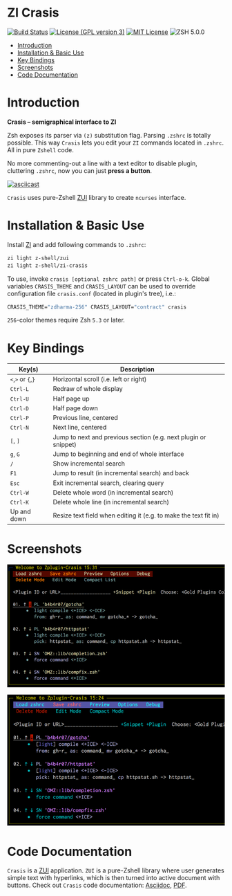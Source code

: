 <h1> ZI Crasis </h1>

[![Build Status](https://travis-ci.org/z-shell/zi-crasis.svg?branch=main)](https://travis-ci.org/z-shell/zi-crasis)
[![License (GPL version 3)](https://img.shields.io/badge/license-GNU%20GPL%20version%203-blue.svg?style=flat-square)](./LICENSE)
[![MIT License](https://img.shields.io/badge/license-MIT-blue.svg?style=flat-square)](./LICENSE)
![ZSH 5.0.0](https://img.shields.io/badge/zsh-v5.0.0-orange.svg?style=flat-square)

- [Introduction](#introduction)
- [Installation & Basic Use](#installation--basic-use)
- [Key Bindings](#key-bindings)
- [Screenshots](#screenshots)
- [Code Documentation](#code-documentation)

# Introduction

**Crasis – semigraphical interface to ZI**

Zsh exposes its parser via `(z)` substitution flag. Parsing `.zshrc` is totally possible.
This way `Crasis` lets you edit your `ZI` commands located in `.zshrc`. All in pure
`Zshell` code.

No more commenting-out a line with a text editor to disable plugin, cluttering `.zshrc`,
now you can just **press a button**.

[![asciicast](https://asciinema.org/a/147225.png)](https://asciinema.org/a/147225)

`Crasis` uses pure-Zshell [ZUI](http://github.com/z-shell/zui/) library to create `ncurses` interface.

# Installation & Basic Use

Install [ZI](https://github.com/z-shell/zi) and add following commands to `.zshrc`:

```SystemVerilog
zi light z-shell/zui
zi light z-shell/zi-crasis
```

To use, invoke `crasis [optional zshrc path]` or press `Ctrl-o-k`. Global variables `CRASIS_THEME`
and `CRASIS_LAYOUT` can be used to override configuration file `crasis.conf` (located in plugin's
tree), i.e.:

```SystemVerilog
CRASIS_THEME="zdharma-256" CRASIS_LAYOUT="contract" crasis
```

`256`-color themes require Zsh `5.3` or later.

# Key Bindings

| Key(s)             | Description                                                      |
| ------------------ | ---------------------------------------------------------------- |
| `<`,`>` or `{`,`}` | Horizontal scroll (i.e. left or right)                           |
| `Ctrl-L`           | Redraw of whole display                                          |
| `Ctrl-U`           | Half page up                                                     |
| `Ctrl-D`           | Half page down                                                   |
| `Ctrl-P`           | Previous line, centered                                          |
| `Ctrl-N`           | Next line, centered                                              |
| `[`, `]`           | Jump to next and previous section (e.g. next plugin or snippet)  |
| `g`, `G`           | Jump to beginning and end of whole interface                     |
| `/`                | Show incremental search                                          |
| `F1`               | Jump to result (in incremental search) and back                  |
| `Esc`              | Exit incremental search, clearing query                          |
| `Ctrl-W`           | Delete whole word (in incremental search)                        |
| `Ctrl-K`           | Delete whole line (in incremental search)                        |
| Up and down        | Resize text field when editing it (e.g. to make the text fit in) |

# Screenshots

![clean-256](https://raw.githubusercontent.com/z-shell/zi-crasis/main/themes/screenshots/clean-256.png)

![zdharma-256](https://raw.githubusercontent.com/z-shell/zi-crasis/main/themes/screenshots/zdharma-256.png)

# Code Documentation

`Crasis` is a [ZUI](http://github.com/z-shell/zui/) application. `ZUI` is a pure-Zshell library
where user generates simple text with hyperlinks, which is then turned into active document with
buttons. Check out `Crasis` code documentation:
[Asciidoc](https://github.com/z-shell/zi-crasis/blob/7ff5b6d0ab290187f0064020372560b1de033fee/zsdoc/crasis.adoc),
[PDF](https://github.com/z-shell/zi-crasis/blob/314cc6f71799a1f3399d9d2963b6e070118a229d/zsdoc/pdf/crasis.pdf).
